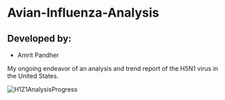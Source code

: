 # Avian-Influenza-Analysis
## Developed by:
- Amrit Pandher

My ongoing endeavor of an analysis and trend report of the H5N1 virus in the United States.

![H1Z1AnalysisProgress](https://user-images.githubusercontent.com/52114493/232251403-0ba27918-5c48-43d8-9dc6-7fdb86a2b9f1.jpg)
